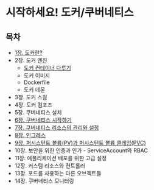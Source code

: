 # 시작하세요! 도커/쿠버네티스
## 목차
- [1장. 도커란?](./contents/chapter01.md)
- 2장. 도커 엔진
  - [도커 컨테이너 다루기](./contents/chapter02(1).md)
  - 도커 이미지
  - Dockerfile
  - 도커 데몬
- 3장. 도커 스웜
- 4장. 도커 컴포즈
- 5장. 쿠버네티스 설치
- [6장. 쿠버네티스 시작하기](./contents/chapter06.md)
- [7장. 쿠버네티스 리소스의 관리와 설정](./contents/chapter07.md)
- [8장. 인그레스](./contents/chapter08.md)
- [9장. 퍼시스턴트 볼륨(PV)과 퍼시스턴트 볼륨 클레임(PVC)](./contents/chapter09.md)
- 10장. 보안을 위한 인증과 인가 - ServiceAccount와 RBAC
- 11장. 애플리케이션 배포를 위한 고급 설정
- 12장. 커스텀 리소스와 컨트롤러
- 13장. 포드를 사용하는 다른 오브젝트들
- 14장. 쿠버네티스 모니터링
